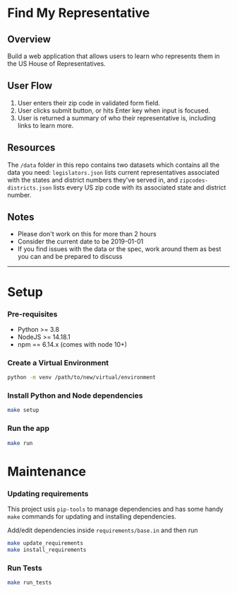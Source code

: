 # Find My Representative

## Overview

Build a web application that allows users to learn who represents them in the US House of Representatives.

## User Flow

1. User enters their zip code in validated form field.
1. User clicks submit button, or hits Enter key when input is focused.
1. User is returned a summary of who their representative is, including links to learn more.

## Resources

The `/data` folder in this repo contains two datasets which contains all the data you need: `legislators.json` lists current representatives associated with the states and district numbers they've served in, and `zipcodes-districts.json` lists every US zip code with its associated state and district number.

## Notes
- Please don't work on this for more than 2 hours
- Consider the current date to be 2019-01-01
- If you find issues with the data or the spec, work around them as best you can and be prepared to discuss

----------------------------------------
# Setup

### Pre-requisites
- Python >= 3.8
- NodeJS >= 14.18.1
- npm == 6.14.x (comes with node 10+)

### Create a Virtual Environment

```bash
python -m venv /path/to/new/virtual/environment
```

### Install Python and Node dependencies
```bash
make setup
```

### Run the app
```bash
make run
```

# Maintenance

### Updating requirements

This project usis `pip-tools` to manage dependencies and has some handy `make` commands for updating and installing dependencies. 

Add/edit dependencies inside `requirements/base.in` and then run
```bash
make update_requirements
make install_requirements
```

### Run Tests
```bash
make run_tests
```
